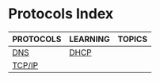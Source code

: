 # Protocols Index

|PROTOCOLS|LEARNING|TOPICS|
|---|---|---|
|[DNS](networking/protocols/protocols-dns)|[DHCP](networking/protocols/protocols-dns#dhcp)||
|[TCP/IP](networking/protocols/protocols-tcpip)|||